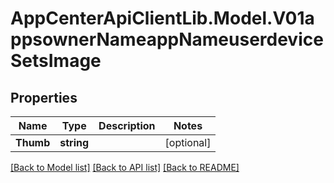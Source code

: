 # AppCenterApiClientLib.Model.V01appsownerNameappNameuserdeviceSetsImage
## Properties

Name | Type | Description | Notes
------------ | ------------- | ------------- | -------------
**Thumb** | **string** |  | [optional] 

[[Back to Model list]](../README.md#documentation-for-models) [[Back to API list]](../README.md#documentation-for-api-endpoints) [[Back to README]](../README.md)

